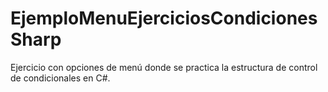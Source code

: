 # EjemploMenuEjerciciosCondicionesSharp
Ejercicio con opciones de menú donde se practica la estructura de control de condicionales en C#.
